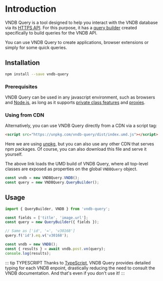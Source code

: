 # Introduction

VNDB Query is a tool designed to help you interact with the VNDB database via its [HTTPS API](https://api.vndb.org/kana). For this purpose, it has a [query builder](./query-builder.md) created specifically to build queries for the VNDB API.

You can use VNDB Query to create applications, browser extensions or simply for some quick queries.

## Installation

```sh
npm install --save vndb-query
```

### Prerequisites

VNDB Query can be used in any javascript environment, such as browsers and [Node.js](https://nodejs.org/), as long as it supports [private class features](https://developer.mozilla.org/en-US/docs/Web/JavaScript/Reference/Classes/Private_class_fields#browser_compatibility) and [proxies](https://developer.mozilla.org/en-US/docs/Web/JavaScript/Reference/Global_Objects/Proxy#browser_compatibility).

### Using from CDN

Alternatively, you can use VNDB Query directly from a CDN via a script tag:

```html
<script src="https://unpkg.com/vndb-query/dist/index.umd.js"></script>
```

Here we are using [unpkg](https://unpkg.com/), but you can also use any other CDN that serves npm packages. Of course, you can also download this file and serve it yourself.

The above link loads the UMD build of VNDB Query, where all top-level classes are exposed as properties on the global `VNDBQuery` object.

```js
const vndb = new VNDBQuery.VNDB();
const query = new VNDBQuery.QueryBuilder();
```

## Usage

```ts
import { QueryBuilder, VNDB } from 'vndb-query';

const fields = ['title', 'image.url'];
const query = new QueryBuilder({ fields });

// Same as ['id', '=', 'v30168']
query.f('id').eq.v('v30168');

const vndb = new VNDB();
const { results } = await vndb.post.vn(query);
console.log(results);
```

::: tip TYPESCRIPT
Thanks to [TypeScript](https://www.typescriptlang.org/), VNDB Query provides detailed typing for each VNDB enpoint, drastically reducing the need to consult the VNDB documentation. And that's even if you don't use it!
:::
